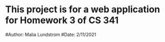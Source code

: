 # This project is for a web application for Homework 3 of CS 341
#Author: Malia Lundstrom
#Date: 2/11/2021